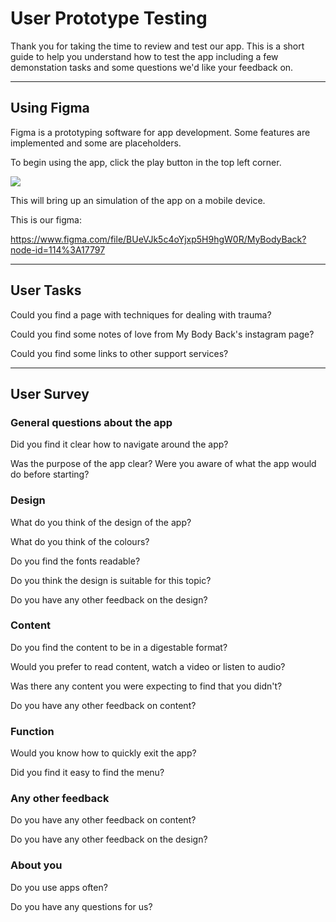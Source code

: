 # User Prototype Testing

Thank you for taking the time to review and test our app. This is a short guide to help you understand how to test the app including a few demonstation tasks and some questions we'd like your feedback on. 

---

## Using Figma

Figma is a prototyping software for app development. Some features are implemented and some are placeholders. 

To begin using the app, click the play button in the top left corner. 

![](https://i.imgur.com/jrVu7bk.png)

This will bring up an simulation of the app on a mobile device.

This is our figma:

https://www.figma.com/file/BUeVJk5c4oYjxp5H9hgW0R/MyBodyBack?node-id=114%3A17797

---

## User Tasks

Could you find a page with techniques for dealing with trauma?

Could you find some notes of love from My Body Back's instagram page?

Could you find some links to other support services?

---

## User Survey

### General questions about the app

Did you find it clear how to navigate around the app? 

Was the purpose of the app clear? Were you aware of what the app would do before starting?



### Design

What do you think of the design of the app?

What do you think of the colours?

Do you find the fonts readable?

Do you think the design is suitable for this topic?

Do you have any other feedback on the design?

### Content

Do you find the content to be in a digestable format?

Would you prefer to read content, watch a video or listen to audio?

Was there any content you were expecting to find that you didn't?

Do you have any other feedback on content?

### Function

Would you know how to quickly exit the app?

Did you find it easy to find the menu?

### Any other feedback

Do you have any other feedback on content?

Do you have any other feedback on the design?

### About you

Do you use apps often? 

Do you have any questions for us?



